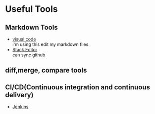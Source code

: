 # Useful Tools

## Markdown Tools

* [visual code](https://code.visualstudio.com/)  
   i'm using this edit my markdown files.
* [Stack Editor](https://stackedit.io/)  
  can sync github 
  
## diff,merge, compare tools

## CI/CD(Continuous integration and continuous delivery)

* [Jenkins](https://jenkins.io/zh/)
  
